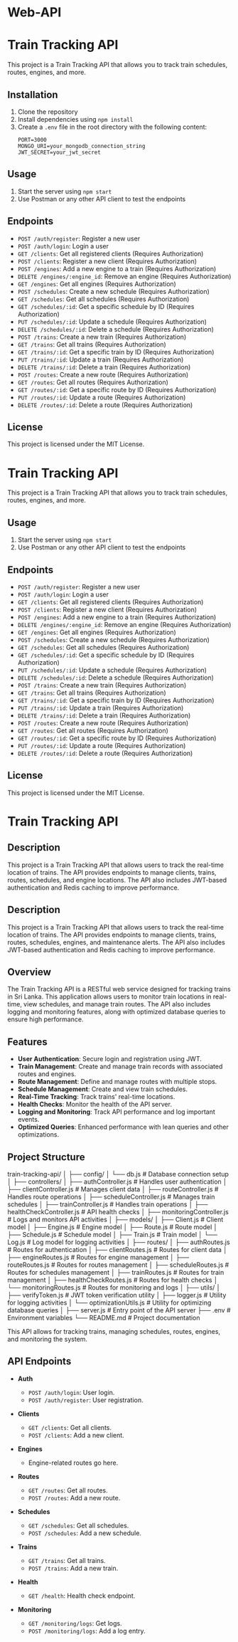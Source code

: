 # Web-API
# Train Tracking API

This project is a Train Tracking API that allows you to track train schedules, routes, engines, and more.

## Installation

1. Clone the repository
2. Install dependencies using `npm install`
3. Create a `.env` file in the root directory with the following content:
    ```
    PORT=3000
    MONGO_URI=your_mongodb_connection_string
    JWT_SECRET=your_jwt_secret
    ```

## Usage

1. Start the server using `npm start`
2. Use Postman or any other API client to test the endpoints

## Endpoints

- `POST /auth/register`: Register a new user
- `POST /auth/login`: Login a user
- `GET /clients`: Get all registered clients (Requires Authorization)
- `POST /clients`: Register a new client (Requires Authorization)
- `POST /engines`: Add a new engine to a train (Requires Authorization)
- `DELETE /engines/:engine_id`: Remove an engine (Requires Authorization)
- `GET /engines`: Get all engines (Requires Authorization)
- `POST /schedules`: Create a new schedule (Requires Authorization)
- `GET /schedules`: Get all schedules (Requires Authorization)
- `GET /schedules/:id`: Get a specific schedule by ID (Requires Authorization)
- `PUT /schedules/:id`: Update a schedule (Requires Authorization)
- `DELETE /schedules/:id`: Delete a schedule (Requires Authorization)
- `POST /trains`: Create a new train (Requires Authorization)
- `GET /trains`: Get all trains (Requires Authorization)
- `GET /trains/:id`: Get a specific train by ID (Requires Authorization)
- `PUT /trains/:id`: Update a train (Requires Authorization)
- `DELETE /trains/:id`: Delete a train (Requires Authorization)
- `POST /routes`: Create a new route (Requires Authorization)
- `GET /routes`: Get all routes (Requires Authorization)
- `GET /routes/:id`: Get a specific route by ID (Requires Authorization)
- `PUT /routes/:id`: Update a route (Requires Authorization)
- `DELETE /routes/:id`: Delete a route (Requires Authorization)

## License

This project is licensed under the MIT License.
# Train Tracking API

This project is a Train Tracking API that allows you to track train schedules, routes, engines, and more.


## Usage

1. Start the server using `npm start`
2. Use Postman or any other API client to test the endpoints

## Endpoints

- `POST /auth/register`: Register a new user
- `POST /auth/login`: Login a user
- `GET /clients`: Get all registered clients (Requires Authorization)
- `POST /clients`: Register a new client (Requires Authorization)
- `POST /engines`: Add a new engine to a train (Requires Authorization)
- `DELETE /engines/:engine_id`: Remove an engine (Requires Authorization)
- `GET /engines`: Get all engines (Requires Authorization)
- `POST /schedules`: Create a new schedule (Requires Authorization)
- `GET /schedules`: Get all schedules (Requires Authorization)
- `GET /schedules/:id`: Get a specific schedule by ID (Requires Authorization)
- `PUT /schedules/:id`: Update a schedule (Requires Authorization)
- `DELETE /schedules/:id`: Delete a schedule (Requires Authorization)
- `POST /trains`: Create a new train (Requires Authorization)
- `GET /trains`: Get all trains (Requires Authorization)
- `GET /trains/:id`: Get a specific train by ID (Requires Authorization)
- `PUT /trains/:id`: Update a train (Requires Authorization)
- `DELETE /trains/:id`: Delete a train (Requires Authorization)
- `POST /routes`: Create a new route (Requires Authorization)
- `GET /routes`: Get all routes (Requires Authorization)
- `GET /routes/:id`: Get a specific route by ID (Requires Authorization)
- `PUT /routes/:id`: Update a route (Requires Authorization)
- `DELETE /routes/:id`: Delete a route (Requires Authorization)

## License

This project is licensed under the MIT License.
# Train Tracking API

## Description

This project is a Train Tracking API that allows users to track the real-time location of trains. The API provides endpoints to manage clients, trains, routes, schedules, and engine locations. The API also includes JWT-based authentication and Redis caching to improve performance.

## Description

This project is a Train Tracking API that allows users to track the real-time location of trains. The API provides endpoints to manage clients, trains, routes, schedules, engines, and maintenance alerts. The API also includes JWT-based authentication and Redis caching to improve performance.
## Overview
The Train Tracking API is a RESTful web service designed for tracking trains in Sri Lanka. This application allows users to monitor train locations in real-time, view schedules, and manage train routes. The API also includes logging and monitoring features, along with optimized database queries to ensure high performance.

## Features
- **User Authentication**: Secure login and registration using JWT.
- **Train Management**: Create and manage train records with associated routes and engines.
- **Route Management**: Define and manage routes with multiple stops.
- **Schedule Management**: Create and view train schedules.
- **Real-Time Tracking**: Track trains' real-time locations.
- **Health Checks**: Monitor the health of the API server.
- **Logging and Monitoring**: Track API performance and log important events.
- **Optimized Queries**: Enhanced performance with lean queries and other optimizations.

## Project Structure
train-tracking-api/
│
├── config/
│ └── db.js # Database connection setup
│
├── controllers/
│ ├── authController.js # Handles user authentication
│ ├── clientController.js # Manages client data
│ ├── routeController.js # Handles route operations
│ ├── scheduleController.js # Manages train schedules
│ ├── trainController.js # Handles train operations
│ ├── healthCheckController.js # API health checks
│ ├── monitoringController.js # Logs and monitors API activities
│
├── models/
│ ├── Client.js # Client model
│ ├── Engine.js # Engine model
│ ├── Route.js # Route model
│ ├── Schedule.js # Schedule model
│ ├── Train.js # Train model
│ └── Log.js # Log model for logging activities
│
├── routes/
│ ├── authRoutes.js # Routes for authentication
│ ├── clientRoutes.js # Routes for client data
│ ├── engineRoutes.js # Routes for engine management
│ ├── routeRoutes.js # Routes for routes management
│ ├── scheduleRoutes.js # Routes for schedules management
│ ├── trainRoutes.js # Routes for train management
│ ├── healthCheckRoutes.js # Routes for health checks
│ └── monitoringRoutes.js # Routes for monitoring and logs
│
├── utils/
│ ├── verifyToken.js # JWT token verification utility
│ ├── logger.js # Utility for logging activities
│ └── optimizationUtils.js # Utility for optimizing database queries
│
├── server.js # Entry point of the API server
├── .env # Environment variables
└── README.md # Project documentation

This API allows for tracking trains, managing schedules, routes, engines, and monitoring the system.

## API Endpoints

- **Auth**
  - `POST /auth/login`: User login.
  - `POST /auth/register`: User registration.

- **Clients**
  - `GET /clients`: Get all clients.
  - `POST /clients`: Add a new client.

- **Engines**
  - Engine-related routes go here.

- **Routes**
  - `GET /routes`: Get all routes.
  - `POST /routes`: Add a new route.

- **Schedules**
  - `GET /schedules`: Get all schedules.
  - `POST /schedules`: Add a new schedule.

- **Trains**
  - `GET /trains`: Get all trains.
  - `POST /trains`: Add a new train.

- **Health**
  - `GET /health`: Health check endpoint.

- **Monitoring**
  - `GET /monitoring/logs`: Get logs.
  - `POST /monitoring/logs`: Add a log entry.
